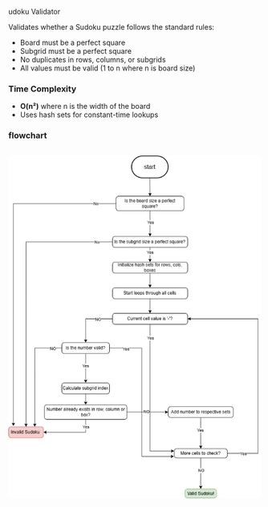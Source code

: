 udoku Validator

Validates whether a Sudoku puzzle follows the standard rules:

- Board must be a perfect square
- Subgrid must be a perfect square
- No duplicates in rows, columns, or subgrids
- All values must be valid (1 to n where n is board size)

### Time Complexity

- **O(n²)** where n is the width of the board
- Uses hash sets for constant-time lookups
### flowchart
![screenshot](res/_Sudoku_checker_light.png)
---
